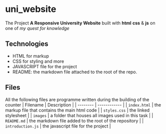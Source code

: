 # uni_website

The Project **A Responsive University Website** built with **html** **css** & **js** on one of  *my quest for knowledge*

## Technologies

* HTML for markup
* CSS for styling and more
* JAVASCRIPT file for the project
* README: the markdown file attached to the root of the repo.

## Files

All the following files are programme written during the building of the counter
| Filename | Description |
| -------- | ------------ |
| `index.html` | the markup file that contains the main html code |
| `styles.css` | the linked stylesheet |
| `images` | a folder that houses all images used in this task |
| `README.md` | the markdown file added to the root of the repository |
| `introduction.js` | the javascript file for the project |

